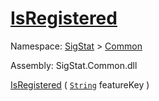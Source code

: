 # [IsRegistered](./FeatureDescriptor-100663413.md)

Namespace: [SigStat]() > [Common](./../README.md)

Assembly: SigStat.Common.dll

[IsRegistered](./FeatureDescriptor-100663413.md) ( [`String`](https://docs.microsoft.com/en-us/dotnet/api/System.String) featureKey )
